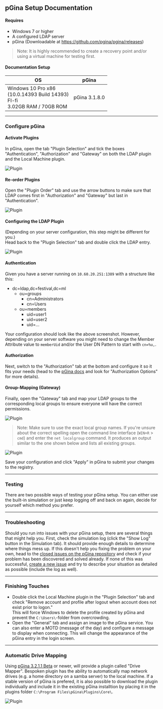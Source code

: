 ## pGina Setup Documentation

#### Requires
- Windows 7 or higher
- A configured LDAP server
- pGina (Downloadable at https://github.com/pgina/pgina/releases)
> Note: It is highly recommended to create a recovery point and/or using a virtual machine for testing first.

#### Documentation Setup
|OS|pGina|
|---|---|
|Windows 10 Pro x86<br/>(10.0.14393 Build 14393)<br/>FI-fi<br />3.02GB RAM / 70GB ROM|pGina 3.1.8.0|

***
### Configure pGina
#### Activate Plugins
In pGina, open the tab "Plugin Selection" and tick the boxes "Authentication", "Authorization" and "Gateway" on both the LDAP plugin and the Local Machine plugin.  

![Plugin](https://sjwtzq.bl3302.livefilestore.com/y4mJPx0WRL9v3788HAD_9P7eVlqdK2O6N3eUsdudm6f1mJcm4BYfqxn3fhZhR4QD8Vdl0mD_fLGc_SuXaxTjQuHs6u11isZnZSvaihWEJ_vlUjYFPFL1DV9_2tx67moirwPfqP6lYfXH9RS8FIrUU1stpnOu29zM6z9FY_9V27oiU7402gYOYKU35AsD_gpICR9krSKfi05sVBwPSJl4szCEQ?width=825&height=669&cropmode=none)  

#### Re-order Plugins
Open the "Plugin Order" tab and use the arrow buttons to make sure that LDAP comes first in "Authorization" and "Gateway" but last in "Authentication".  

![Plugin](https://sjzi2q.bl3302.livefilestore.com/y4mvUpQwc-rk1b6WCpfif9Ii1wI1VLaclS7LJwW5JEibWa0LwkZMmcBpgEmG0XHHqgNO20fIrokA4Rwv-ibUecO2yATDJ03ILgi5PDdTCkAjKwiK2yae2xASe0VFR38lUgWdZPr9aSVvvNf7Xl9spkTwPXMGOm4JrnyQ-RIrXNYIj3D_j7ZaVslvNUwH4yJrK1hicscQpsiGdSfelKo-1UA6A?width=825&height=671&cropmode=none)  

#### Configuring the LDAP Plugin
(Depending on your server configuration, this step might be different for you.)  
Head back to the "Plugin Selection" tab and double click the LDAP entry.  

![Plugin](https://sjzwzw.bl3302.livefilestore.com/y4mAYEvx4Ahky5KWpD_chdEO8zaSzfm0njvQpuuN1pbhlD6pMPlVlngPokmmMfkdG1PXBAnWuHeX_2ok_cIN8HBuJOyDZpBBKJh5icBf8JY_4Q1-DJHi4TJfGmBMMbVzWl-5d0VtIHXk51rYf4WkYGRu4Pw5VgE1ADZLWm3SzgDRvnxVDRnRBqavdbhZ8nI2ZEGli52r_XEVlRGL8ZhKjZM_Q?width=702&height=534&cropmode=none)

#### Authentication
Given you have a server running on `10.60.20.251:1389` with a structure like this:
- dc=ldap,dc=festival,dc=ml
  - ou=groups
    - cn=Administrators
    - cn=Users
  - ou=members
    - uid=user1
    - uid=user2
    - uid=...
  
Your configuration should look like the above screenshot. However, depending on your server software you might need to change the Member Attribute value to `memberUid` and/or the User DN Pattern to start with `cn=%u,`.

#### Authorization
Next, switch to the "Authorization" tab at the bottom and configure it so it fits your needs (head to the [pGina docs](http://pgina.org/docs/v3.1/ldap.html) and look for "Authorization Options" for more details).  

#### Group-Mapping (Gateway)
Finally, open the "Gateway" tab and map your LDAP groups to the corresponding local groups to ensure everyone will have the correct permissions.  

![Plugin](https://sjw78w.bl3302.livefilestore.com/y4m4AV0uDn-O4GQ_Ff6NG3naMAMKZeiTl7O1-AEyIIpHJfCO3Q-_Qzan2lfeeWW8mZFACh6tEy0JKM3c5LXxcee83REABLxZ9Z0jjEEQmMMj1xg3ewTMkxjEuUk4G4tNKARG6z7gp2gewJL7VBlV1NfKNFPGUAAmgxN6IAmam9Qj4Vtc17pCFBGDe4qQYDxD3FK9GFPFedw1ug62ukM0oOPHg?width=703&height=313&cropmode=none)  

> Note: Make sure to use the exact local group names. If you're unsure about the correct spelling open the command line interface (`WIN+R` > `cmd`) and enter the `net localgroup` command. It produces an output similar to the one shown below and lists all existing groups.  

![Plugin](https://dz6qlg.bl3302.livefilestore.com/y4mhBva97CJTCbSk6pUoqFzIkZccUDCUsJOMUIkPOnXwb6f4MXafvUMgmz3GO7tnK8WA_hQ6Aqp6TA8QbvOUPSw5suEO-ewzq6K52dWC0X0-L41jmt3NpsKU6JqnY4bU7wdknGPYQHR61BAERKiSZUmqVRwU_Orvm0I4_D9tTgoqwqknWoQfTbkFZWQ5Ck9mlGq8iK-wYppSx9eDgAun_VwjA?width=660&height=347&cropmode=none)  

Save your configuration and click "Apply" in pGina to submit your changes to the registry.  

***
### Testing
There are two possible ways of testing your pGina setup. You can either use the built-in simulation or just keep logging off and back on again, decide for yourself which method you prefer.
  
***
### Troubleshooting
Should you run into issues with your pGina setup, there are several things that might help you. First, check the simulation log (click the "Show Log" button in the Simulation tab). It should provide enough details to determine where things mess up. If this doesn't help you fixing the problem on your own, head to the [closed issues on the pGina repository](https://github.com/pgina/pgina/issues?q=is%3Aissue+is%3Aclosed) and check if your problem has been discovered and solved already. If none of this was successful, [create a new issue](https://github.com/pgina/pgina/issues/new) and try to describe your situation as detailed as possible (include the log as well).
  
***
### Finishing Touches
- Double click the Local Machine plugin in the "Plugin Selection" tab and check "Remove account and profile after logout when account does not exist prior to logon."  
  This will force Windows to delete the profile created by pGina and prevent the `C:\Users\`-folder from overcrowding.
- Open the "General" tab and assign an image to the pGina service. You can also enter a MOTD (message of the day) and configure a message to display when connecting. This will change the appearance of the pGina entry in the login screen.
  
***
### Automatic Drive Mapping
Using [pGina 3.2.1.1 Beta](https://github.com/pgina/pgina/releases/tag/v3.2.1.1) or newer, will provide a plugin called "Drive Mapper". Bespoken plugin has the ability to automatically map network drives (e.g. a home directory on a samba server) to the local machine. If a stable version of pGina is prefered, it is also possible to download the plugin individually and include it in the existing pGina installtion by placing it in the plugins folder `C:\Program Files\pGina\Plugins\Core\`.  

![Plugin](https://dz50rq.bl3302.livefilestore.com/y4mSqh1KqdBCg_cflJAUyekxXWHxcM1ShKWQf5EM8zhBLPivVOBwGQlAUOw9be7eBkKwj5pYtk3cTOAeaFj0HZa48QBWjSK6jg-xjSEuq2qEAJgeU5STtgAOYHAuUZY8uysUr6nmnGvvQHMvcBMAU0qKd7h-PgvJHPLSnWV--tuqECGqRsmbs-tiQHiqa4G3Lc4IheIDNTLRcLWKlACnvx-7A?width=825&height=622&cropmode=none)
